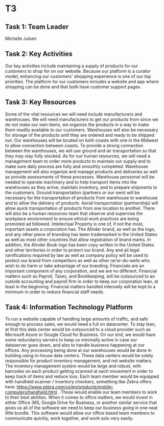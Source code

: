 # T3

## Task 1: Team Leader
Michelle Julsen

## Task 2: Key Activities

Our key activities include maintaining a supply of products for our customers to shop for on our website. Because our platform is a curator model, enhancing our customers' shopping experience is one of our top priorities. The platform for our customers includes a website and app where shopping can be done and that both have customer support pages.


## Task 3: Key Resources

Some of the vital resources we will need include manufacturers and warehouses. We will need manufacturers to get our products from since we do not make our own items, we organize the products in a way to make them readily available to our customers. Warehouses will also be necessary for storage of the products until they are ordered and ready to be shipped out. Our warehouses will be located on both coasts with one in the Midwest to allow connection between coasts. To provide a strong connection between the warehouses, we will use ground and air transportation so that they may stay fully stocked. As for our human resources, we will need a management team to order more products to maintain our supply and to make sure daily process are fully and smoothly completed. Warehouse management will also organize and manage products and deliveries as well as provide assessments of these processes. Warehouse personnel will be needed to operate machinery and to help transport items into the warehouses as they arrive, maintain inventory, and to prepare shipments to the customers. Ground transportation (partners or our own) will be necessary for the transportation of products from warehouse to warehouse and to allow the delivery of products. Aerial transportation (partnership) will allow quick transportation of products from one location to another. There will also be a  human resources team that observe and supervise the workplace enviornment to ensure ethical work practices are being promoted ad followed. Intellectual Property is one of, if not the most, important assets a corporation has. The Alinder brand, as well as the logo, and any other piece of branding has been trademarked in the United States as well as most other countries that allow registration of brand marks. In addition, the Alinder Book logo has been copy written in the United States and other territories in order to protect our brand. Any and all legal ramifications required by law as well as company policy will be used to protect our brand from competitors as well as other ne'er-do-wells who wish to do harm or take advantage of our branding. Financials are an important component of any corporation, and we are no different. Financial matters such as Payroll, Taxes, and Bookkeeping, will be outsourced to an outside accounting and payroll firm in order to keep our corporation lean, at least in the beginning. Financial matters handled internally will be kept to a minimum in order to reduce financial staff needs.


## Task 4: Information Technology Platform

To run a website capable of handling large amounts of traffic, and safe enough to process sales, we would need a full on datacenter. To stay lean, at first this data center would be outsourced to a cloud provider such as Microsoft Azure or Google Cloud for Business. On our end, we would have some redundancy servers to keep us minimally active in case our dataserver goes down, and also to handle business happening at our offices. Any processing being done at our warehouses would be done in building using in-house data centers. These data centers would be solely responsible for product inventory management, and not website matters. The inventory management system would be large and robust, with barcodes on each product getting scanned at each movement in order to keep track of items and reduce loss. Each team member would be equipped with handheld scanner / inventory checkers, something like Zebra offers here: https://www.zebra.com/us/en/products/mobile-computers/handheld.html . These would enable our team members to work to their best abilities. When it comes to office matters, we would invest in either Office 365, Google Drive for Business, or another similar service that gives us all of the software we need to keep our business going in one neat little bundle. This software would allow our office based team members to communicate quickly, work together, and work solo very easily.

